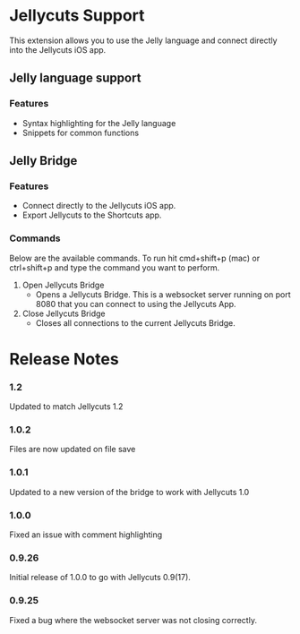 # Jellycuts Support
This extension allows you to use the Jelly language and connect directly into the Jellycuts iOS app.

## Jelly language support
### Features
- Syntax highlighting for the Jelly language
- Snippets for common functions

## Jelly Bridge
### Features
- Connect directly to the Jellycuts iOS app.
- Export Jellycuts to the Shortcuts app.
### Commands
Below are the available commands. To run hit cmd+shift+p (mac) or ctrl+shift+p and type the command you want to perform.
1. Open Jellycuts Bridge
    - Opens a Jellycuts Bridge. This is a websocket server running on port 8080 that you can connect to using the Jellycuts App.
2. Close Jellycuts Bridge
    - Closes all connections to the current Jellycuts Bridge.

# Release Notes
### 1.2
Updated to match Jellycuts 1.2

### 1.0.2
Files are now updated on file save

### 1.0.1
Updated to a new version of the bridge to work with Jellycuts 1.0

### 1.0.0
Fixed an issue with comment highlighting

### 0.9.26
Initial release of 1.0.0 to go with Jellycuts 0.9(17).

### 0.9.25
Fixed a bug where the websocket server was not closing correctly.